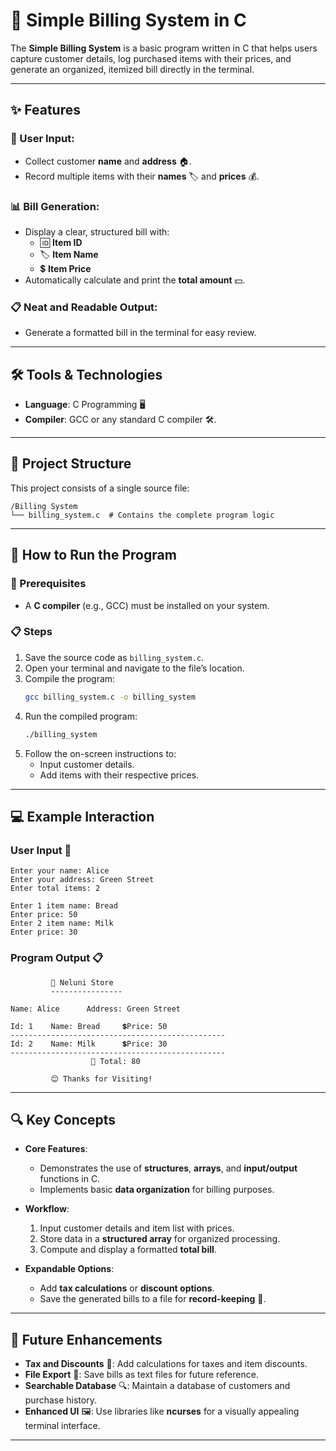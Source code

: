 # 🧾 Simple Billing System in C  

The **Simple Billing System** is a basic program written in C that helps users capture customer details, log purchased items with their prices, and generate an organized, itemized bill directly in the terminal.  

---

## ✨ Features  

### 📝 User Input:  
- Collect customer **name** and **address** 🏠.  
- Record multiple items with their **names** 🏷️ and **prices** 💰.  

### 📊 Bill Generation:  
- Display a clear, structured bill with:  
  - 🆔 **Item ID**  
  - 🏷️ **Item Name**  
  - 💲 **Item Price**  
- Automatically calculate and print the **total amount** 💵.  

### 📋 Neat and Readable Output:  
- Generate a formatted bill in the terminal for easy review.  

---

## 🛠️ Tools & Technologies  

- **Language**: C Programming 🖥️  
- **Compiler**: GCC or any standard C compiler 🛠️.  

---

## 📂 Project Structure  

This project consists of a single source file:  
```
/Billing System  
└── billing_system.c  # Contains the complete program logic  
```  

---

## 🚀 How to Run the Program  

### 📌 Prerequisites  
- A **C compiler** (e.g., GCC) must be installed on your system.  

### 📋 Steps  

1. Save the source code as `billing_system.c`.  
2. Open your terminal and navigate to the file’s location.  
3. Compile the program:  
   ```bash  
   gcc billing_system.c -o billing_system  
   ```  
4. Run the compiled program:  
   ```bash  
   ./billing_system  
   ```  
5. Follow the on-screen instructions to:  
   - Input customer details.  
   - Add items with their respective prices.  

---

## 💻 Example Interaction  

### User Input 📝  
```  
Enter your name: Alice  
Enter your address: Green Street  
Enter total items: 2  

Enter 1 item name: Bread  
Enter price: 50  
Enter 2 item name: Milk  
Enter price: 30  
```  

### Program Output 📋  
```  
         🛒 Neluni Store  
         ----------------  

Name: Alice      Address: Green Street  

Id: 1    Name: Bread     💲Price: 50  
------------------------------------------------  
Id: 2    Name: Milk      💲Price: 30  
------------------------------------------------  
                  🧾 Total: 80  

         😊 Thanks for Visiting!  
```  

---

## 🔍 Key Concepts  

- **Core Features**:  
  - Demonstrates the use of **structures**, **arrays**, and **input/output** functions in C.  
  - Implements basic **data organization** for billing purposes.  

- **Workflow**:  
  1. Input customer details and item list with prices.  
  2. Store data in a **structured array** for organized processing.  
  3. Compute and display a formatted **total bill**.  

- **Expandable Options**:  
  - Add **tax calculations** or **discount options**.  
  - Save the generated bills to a file for **record-keeping** 📂.  

---

## 🔧 Future Enhancements  

- **Tax and Discounts** 🧾: Add calculations for taxes and item discounts.  
- **File Export** 📄: Save bills as text files for future reference.  
- **Searchable Database** 🔍: Maintain a database of customers and purchase history.  
- **Enhanced UI** 🖼️: Use libraries like **ncurses** for a visually appealing terminal interface.  

---
